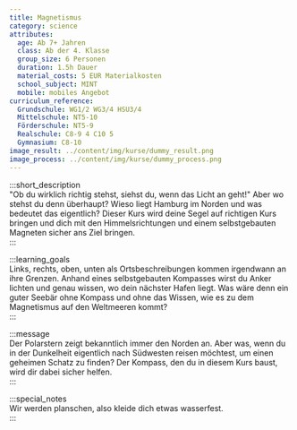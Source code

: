 ```yaml
---
title: Magnetismus
category: science
attributes:
  age: Ab 7+ Jahren
  class: Ab der 4. Klasse
  group_size: 6 Personen
  duration: 1.5h Dauer
  material_costs: 5 EUR Materialkosten
  school_subject: MINT
  mobile: mobiles Angebot
curriculum_reference:
  Grundschule: WG1/2 WG3/4 HSU3/4  
  Mittelschule: NT5-10
  Förderschule: NT5-9   
  Realschule: C8-9 4 C10 5
  Gymnasium: C8-10
image_result: ../content/img/kurse/dummy_result.png
image_process: ../content/img/kurse/dummy_process.png
---
```

:::short_description   
"Ob du wirklich richtig stehst, siehst du, wenn das Licht an geht!" Aber wo stehst du denn überhaupt? Wieso liegt Hamburg im Norden und was bedeutet das eigentlich? Dieser Kurs wird deine Segel auf richtigen Kurs bringen und dich mit den Himmelsrichtungen und einem selbstgebauten Magneten sicher ans Ziel bringen.            
:::

:::learning_goals  
Links, rechts, oben, unten als Ortsbeschreibungen kommen irgendwann an ihre Grenzen. Anhand eines selbstgebauten Kompasses wirst du Anker lichten und genau wissen, wo dein nächster Hafen liegt. Was wäre denn ein guter Seebär ohne Kompass und ohne das Wissen, wie es zu dem Magnetismus auf den Weltmeeren kommt?                      
:::

:::message  
Der Polarstern zeigt bekanntlich immer den Norden an. Aber was, wenn du in der Dunkelheit eigentlich nach Südwesten reisen möchtest, um einen geheimen Schatz zu finden? Der Kompass, den du in diesem Kurs baust, wird dir dabei sicher helfen.     
:::  

:::special_notes  
Wir werden planschen, also kleide dich etwas wasserfest.      
:::

